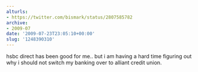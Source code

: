 ```yaml
---
alturls:
- https://twitter.com/bismark/status/2807585782
archive:
- 2009-07
date: '2009-07-23T23:05:10+00:00'
slug: '1248390310'
---
```


hsbc direct has been good for me.. but i am having a hard time figuring out why i should not switch my banking over to alliant credit union.

